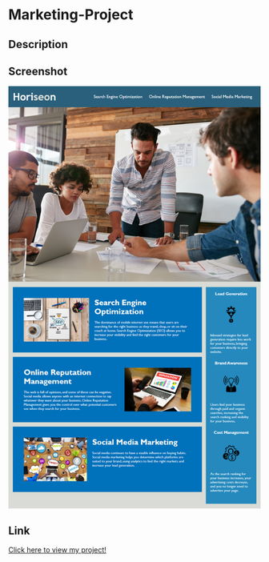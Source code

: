 # Marketing-Project
## Description



## Screenshot

![screenshot of asignment whole website](./Assets/01-html-css-git-homework-demo.png)


## Link
[Click here to view my project!](https://github.com/Rojas259/Marketing-Project.git)

 